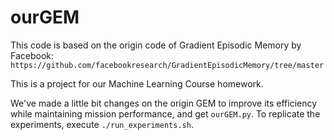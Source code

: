 # ourGEM

This code is based on the origin code of Gradient Episodic Memory by Facebook: `https://github.com/facebookresearch/GradientEpisodicMemory/tree/master`

This is a project for our Machine Learning Course homework.

We've made a little bit changes on the origin GEM to improve its efficiency while maintaining mission performance, and get `ourGEM.py`. To replicate the experiments, execute `./run_experiments.sh`.
